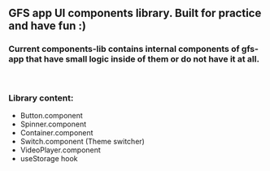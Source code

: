 ## GFS app UI components library. Built for practice and have fun :)

### Current components-lib contains internal components of gfs-app that have small logic inside of them or do not have it at all.

<br/>

### **Library content**:

- Button.component
- Spinner.component
- Container.component
- Switch.component (Theme switcher)
- VideoPlayer.component
- useStorage hook
